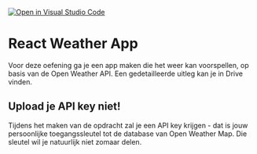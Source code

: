 [![Open in Visual Studio Code](https://classroom.github.com/assets/open-in-vscode-f059dc9a6f8d3a56e377f745f24479a46679e63a5d9fe6f495e02850cd0d8118.svg)](https://classroom.github.com/online_ide?assignment_repo_id=6715354&assignment_repo_type=AssignmentRepo)
# React Weather App

Voor deze oefening ga je een app maken die het weer kan voorspellen, op basis van de Open Weather API. Een gedetailleerde uitleg kan je in Drive vinden.

## Upload je API key niet!

Tijdens het maken van de opdracht zal je een API key krijgen - dat is jouw persoonlijke toegangssleutel tot de database van Open Weather Map. Die sleutel wil je natuurlijk niet zomaar delen.